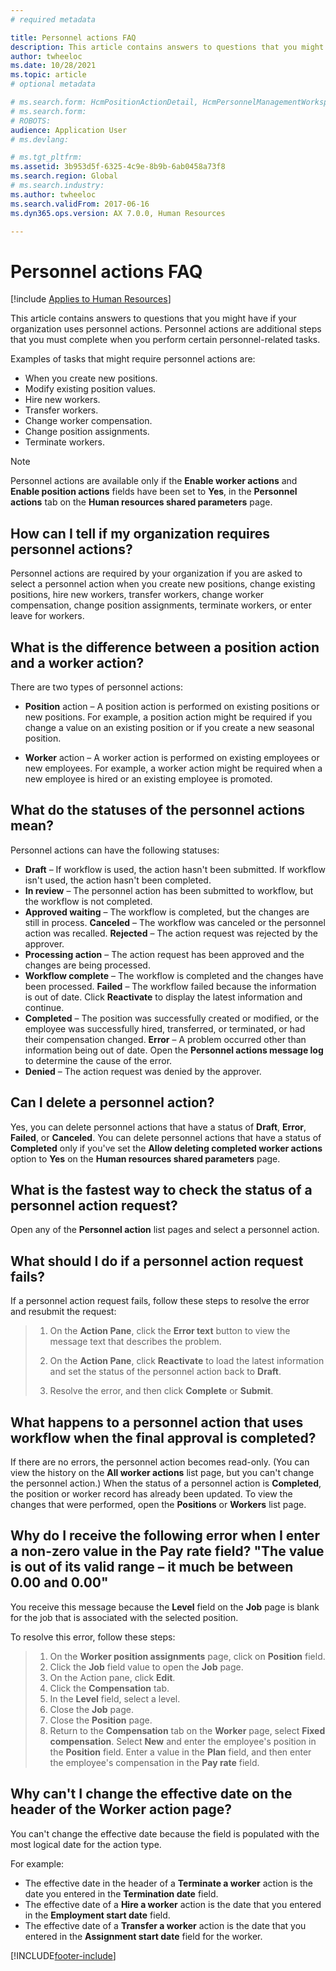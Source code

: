 ```yaml
---
# required metadata

title: Personnel actions FAQ
description: This article contains answers to questions that you might have if your organization uses personnel actions.
author: twheeloc
ms.date: 10/28/2021
ms.topic: article
# optional metadata

# ms.search.form: HcmPositionActionDetail, HcmPersonnelManagementWorkspace
# ms.search.form: 
# ROBOTS: 
audience: Application User
# ms.devlang: 

# ms.tgt_pltfrm: 
ms.assetid: 3b953d5f-6325-4c9e-8b9b-6ab0458a73f8
ms.search.region: Global
# ms.search.industry: 
ms.author: twheeloc
ms.search.validFrom: 2017-06-16
ms.dyn365.ops.version: AX 7.0.0, Human Resources

---
```


# Personnel actions FAQ


[!include [Applies to Human Resources](../includes/applies-to-hr.md)]

This article contains answers to questions that you might have if your organization uses personnel actions. Personnel actions are additional steps that you must complete when you perform certain personnel-related tasks. 

Examples of tasks that might require personnel actions are:
 - When you create new positions. 
 - Modify existing position values. 
 - Hire new workers. 
 - Transfer workers. 
 - Change worker compensation. 
 - Change position assignments. 
 - Terminate workers.

> [!NOTE]
> Personnel actions are available only if the **Enable worker actions** and **Enable position actions** fields have been set to **Yes**, in the **Personnel actions** tab on the **Human resources shared parameters** page. 

## How can I tell if my organization requires personnel actions?
Personnel actions are required by your organization if you are asked to select a personnel action when you create new positions, change existing positions, hire new workers, transfer workers, change worker compensation, change position assignments, terminate workers, or enter leave for workers. 

## What is the difference between a position action and a worker action?
There are two types of personnel actions:

- **Position** action – A position action is performed on existing positions or new positions. For example, a position action might be required if you change a value on an existing position or if you create a new seasonal position. 

- **Worker** action – A worker action is performed on existing employees or new employees. For example, a worker action might be required when a new employee is hired or an existing employee is promoted. 

## What do the statuses of the personnel actions mean?
Personnel actions can have the following statuses:

- **Draft** – If workflow is used, the action hasn't been submitted. If workflow isn't used, the action hasn't been completed.
- **In review** – The personnel action has been submitted to workflow, but the workflow is not completed.
- **Approved waiting** – The workflow is completed, but the changes are still in process. **Canceled** – The workflow was canceled or the personnel action was recalled. **Rejected** – The action request was rejected by the approver.
- **Processing action** – The action request has been approved and the changes are being processed.
- **Workflow complete**  – The workflow is completed and the changes have been processed. **Failed** – The workflow failed because the information is out of date. Click **Reactivate** to display the latest information and continue.
- **Completed** – The position was successfully created or modified, or the employee was successfully hired, transferred, or terminated, or had their compensation changed. **Error** – A problem occurred other than information being out of date. Open the **Personnel actions message log** to determine the cause of the error.
- **Denied** – The action request was denied by the approver.

## Can I delete a personnel action?
Yes, you can delete personnel actions that have a status of **Draft**, **Error**, **Failed**, or **Canceled**. You can delete personnel actions that have a status of **Completed** only if you've set the **Allow deleting completed worker actions** option to **Yes** on the **Human resources shared parameters** page.

## What is the fastest way to check the status of a personnel action request?
Open any of the **Personnel action** list pages and select a personnel action.

## What should I do if a personnel action request fails?
If a personnel action request fails, follow these steps to resolve the error and resubmit the request:

> 1. On the **Action Pane**, click the **Error text** button to view the message text that describes the problem.
> 
> 2. On the **Action Pane**, click **Reactivate** to load the latest information and set the status of the personnel action back to **Draft**.
> 
> 3. Resolve the error, and then click **Complete** or **Submit**.

## What happens to a personnel action that uses workflow when the final approval is completed?
If there are no errors, the personnel action becomes read-only. (You can view the history on the **All worker actions** list page, but you can't change the personnel action.) When the status of a  personnel action is **Completed**, the position or worker record has already been updated. To view the changes that were performed, open the **Positions** or **Workers** list page.

## Why do I receive the following error when I enter a non-zero value in the Pay rate field? "The value is out of its valid range – it much be between 0.00 and 0.00"
You receive this message because the **Level** field on the **Job** page is blank for the job that is associated with the selected position.

To resolve this error, follow these steps:

> 1. On the **Worker position assignments** page, click on **Position** field.  
> 2. Click the **Job** field value to open the **Job** page.
> 3. On the Action pane, click **Edit**.
> 4. Click the **Compensation** tab.
> 5. In the **Level** field, select a level.
> 6. Close the **Job** page.
> 7. Close the **Position** page.
> 8. Return to the **Compensation** tab on the **Worker** page, select **Fixed compensation**.  Select **New** and enter the employee's position in the **Position** field.  Enter a value in the **Plan** field, and then enter the employee's compensation in the **Pay rate** field.

## Why can't I change the effective date on the header of the Worker action page?
You can't change the effective date because the field is populated with the most logical date for the action type.

For example:

- The effective date in the header of a **Terminate a worker** action is the date you entered in the **Termination date** field.
- The effective date of a **Hire a worker** action is the date that you entered in the **Employment start date** field.
- The effective date of a **Transfer a worker** action is the date that you entered in the **Assignment start date** field for the worker.



[!INCLUDE[footer-include](../includes/footer-banner.md)]
